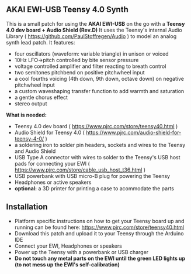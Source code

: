 ## AKAI EWI-USB Teensy 4.0 Synth
This is a small patch for using the **AKAI EWI-USB** on the go with a **Teensy 4.0 dev board + Audio Shield (Rev.D)**
It uses the Teensy's internal Audio Library ( https://github.com/PaulStoffregen/Audio ) to model an analog synth lead patch.
It features:
* four oscillators (waveform: variable triangle) in unison or voiced
* 10Hz LFO->pitch controlled by bite sensor pressure
* voltage controlled amplifier and filter reacting to breath control
* two semitones pitchbend on positive pitchwheel input
* a cool fourths voicing (4th down, 9th down, octave down) on negative pitchwheel input
* a custom waveshaping transfer function to add warmth and saturation
* a gentle chorus effect
* stereo output

**What is needed:**
* Teensy 4.0 dev board ( https://www.pjrc.com/store/teensy40.html )
* Audio Shield for Teensy 4.0 ( https://www.pjrc.com/audio-shield-for-teensy-4-0/ )
* a soldering iron to solder pin headers, sockets and wires to the Teensy and Audio Shield
* USB Type A connector with wires to solder to the Teensy's USB host pads for connecting your EWI ( https://www.pjrc.com/store/cable_usb_host_t36.html )
* USB powerbank with USB micro-B plug for powering the Teensy
* Headphones or active speakers
* **optional:** a 3D printer for printing a case to acommodate the parts

## Installation
* Platform specific instructions on how to get your Teensy board up and running can be found here: https://www.pjrc.com/store/teensy40.html
* Download this patch and upload it to your Teensy through the Arduino IDE
* Connect your EWI, Headphones or speakers
* Power up the Teensy with a powerbank or USB charger
* **Do not touch any metal parts on the EWI until the green LED lights up (to not mess up the EWI's self-calibration)**
